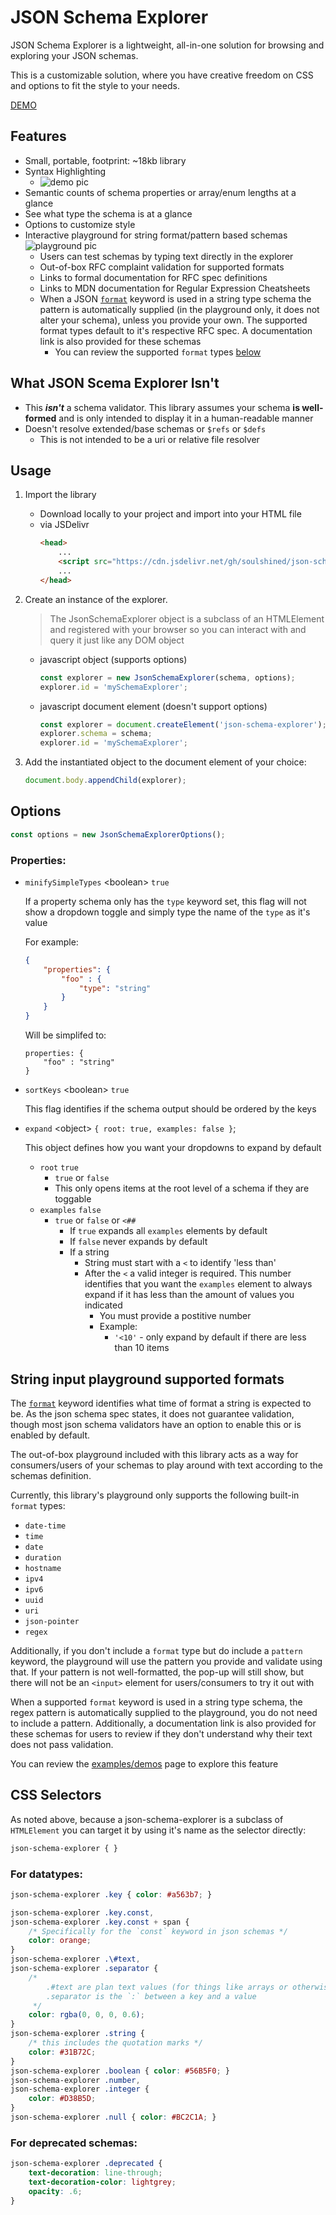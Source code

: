 # JSON Schema Explorer
JSON Schema Explorer is a lightweight, all-in-one solution for browsing and exploring your JSON schemas.

This is a customizable solution, where you have creative freedom on CSS and options to fit the style to your needs.

<a href="https://soulshined.github.io/json-schema-explorer" target="_blank">DEMO</a>

## Features
- Small, portable, footprint: ~18kb library
- Syntax Highlighting
    - ![demo pic](./docs/images/demo.png)
- Semantic counts of schema properties or array/enum lengths at a glance
- See what type the schema is at a glance
- Options to customize style
- Interactive playground for string format/pattern based schemas
    ![playground pic](./docs/images/playground.png)
    - Users can test schemas by typing text directly in the explorer
    - Out-of-box RFC complaint validation for supported formats
    - Links to formal documentation for RFC spec definitions
    - Links to MDN documentation for Regular Expression Cheatsheets
    - When a JSON [`format`](https://json-schema.org/understanding-json-schema/reference/string.html#id7) keyword is used in a string type schema the pattern is automatically supplied (in the playground only, it does not alter your schema), unless you provide your own. The supported format types default to it's respective RFC spec. A documentation link is also provided for these schemas
        - You can review the supported `format` types [below](#String-input-playground-supported-formats)

## What JSON Scema Explorer **Isn't**
- This ***isn't*** a schema validator. This library assumes your schema __is well-formed__ and is only intended to display it in a human-readable manner
- Doesn't resolve extended/base schemas or `$refs` or `$defs`
    - This is not intended to be a uri or relative file resolver

## Usage

1) Import the library
    - Download locally to your project and import into your HTML file
    - via JSDelivr
        ```html
        <head>
            ...
            <script src="https://cdn.jsdelivr.net/gh/soulshined/json-schema-explorer@v1.3.1/dist/JsonSchemaExplorer.min.js"></script>
            ...
        </head>
        ```
2) Create an instance of the explorer.
    > The JsonSchemaExplorer object is a subclass of an HTMLElement and registered with your browser so you can interact with and query it just like any DOM object

    - javascript object (supports options)
        ```js
        const explorer = new JsonSchemaExplorer(schema, options);
        explorer.id = 'mySchemaExplorer';
        ```
    - javascript document element (doesn't support options)
        ```js
        const explorer = document.createElement('json-schema-explorer');
        explorer.schema = schema;
        explorer.id = 'mySchemaExplorer';
        ```
3) Add the instantiated object to the document element of your choice:
    ```js
    document.body.appendChild(explorer);
    ```

## Options
```js
const options = new JsonSchemaExplorerOptions();
```

### Properties:
- `minifySimpleTypes` &lt;boolean&gt; `true`

    If a property schema only has the `type` keyword set, this flag will not show a dropdown toggle and simply type the name of the `type` as it's value

    For example:

    ```json
    {
        "properties": {
            "foo" : {
                "type": "string"
            }
        }
    }
    ```

    Will be simplifed to:
    ```
    properties: {
        "foo" : "string"
    }
- `sortKeys` &lt;boolean&gt; `true`

    This flag identifies if the schema output should be ordered by the keys

- `expand` &lt;object&gt; `{ root: true, examples: false }`;

    This object defines how you want your dropdowns to expand by default

    - `root` `true`
        - `true` or `false`
        - This only opens items at the root level of a schema if they are toggable
    - `examples` `false`
        - `true` or `false` or `<##`
            - If `true` expands all `examples` elements by default
            - If `false` never expands by default
            - If a string
                - String must start with a `<` to identify 'less than'
                - After the `<` a valid integer is required. This number identifies that you want the `examples` element to always expand if it has less than the amount of values you indicated
                    - You must provide a postitive number
                    - Example:
                        - `'<10'` - only expand by default if there are less than 10 items

## String input playground supported formats

The [`format`](https://json-schema.org/understanding-json-schema/reference/string.html#id7) keyword identifies what time of format a string is expected to be. As the json schema spec states, it does not guarantee validation, though most json schema validators have an option to enable this or is enabled by default.

The out-of-box playground included with this library acts as a way for consumers/users of your schemas to play around with text according to the schemas definition.

Currently, this library's playground only supports the following built-in `format` types:

- `date-time`
- `time`
- `date`
- `duration`
- `hostname`
- `ipv4`
- `ipv6`
- `uuid`
- `uri`
- `json-pointer`
- `regex`

Additionally, if you don't include a `format` type but do include a `pattern` keyword, the playground will use the pattern you provide and validate using that. If your pattern is not well-formatted, the pop-up will still show, but there will not be an `<input>` element for users/consumers to try it out with

When a supported `format` keyword is used in a string type schema, the regex pattern is automatically supplied to the playground, you do not need to include a pattern. Additionally, a documentation link is also provided for these schemas for users to review if they don't understand why their text does not pass validation.

You can review the [examples/demos](https://soulshined.github.io/json-schema-explorer/) page to explore this feature

## CSS Selectors

As noted above, because a json-schema-explorer is a subclass of `HTMLElement` you can target it by using it's name as the selector directly:

```css
json-schema-explorer { }
```

### For datatypes:

```css
json-schema-explorer .key { color: #a563b7; }

json-schema-explorer .key.const,
json-schema-explorer .key.const + span {
    /* Specifically for the `const` keyword in json schemas */
    color: orange;
}
json-schema-explorer .\#text,
json-schema-explorer .separator {
    /*
        .#text are plan text values (for things like arrays or otherwise)
        .separator is the `:` between a key and a value
     */
    color: rgba(0, 0, 0, 0.6);
}
json-schema-explorer .string {
    /* this includes the quotation marks */
    color: #31B72C;
}
json-schema-explorer .boolean { color: #56B5F0; }
json-schema-explorer .number,
json-schema-explorer .integer {
    color: #D38B5D;
}
json-schema-explorer .null { color: #BC2C1A; }
```

### For deprecated schemas:
```css
json-schema-explorer .deprecated {
    text-decoration: line-through;
    text-decoration-color: lightgrey;
    opacity: .6;
}
```